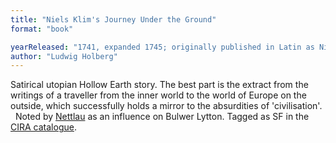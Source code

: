 ```yaml
---
title: "Niels Klim's Journey Under the Ground"
format: "book"

yearReleased: "1741, expanded 1745; originally published in Latin as Nicolai Klimii iter subterraneum Novam Telluris . . . ; English translation 1828"
author: "Ludwig Holberg"
---
```

Satirical utopian Hollow Earth story. The best part is the  extract from the writings of a traveller from the inner world to the world of  Europe on the outside, which successfully holds a mirror to the absurdities of  'civilisation'.
 
Noted by <a href="biblio.htm#Nettlau: Esbozo">Nettlau</a>  as an influence on Bulwer Lytton. Tagged as SF in the <a href="http://www.cira.ch/catalogue/index.php?lvl=categ_see&amp;id=346&amp;page=2&amp;nbr_lignes=81&amp;main=&amp;l_typdoc=g,i,a,l"> CIRA catalogue</a>.
 